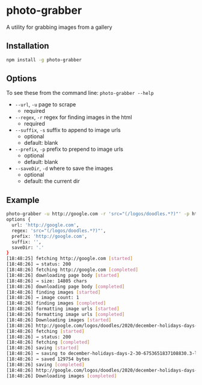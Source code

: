 # photo-grabber

A utility for grabbing images from a gallery

## Installation

```bash
npm install -g photo-grabber
```

## Options

To see these from the command line: `photo-grabber --help`

- `--url`, `-u` page to scrape
  - required
- `--regex`, `-r` regex for finding images in the html
  - required
- `--suffix`, `-s` suffix to append to image urls
  - optional
  - default: blank
- `--prefix`, `-p` prefix to prepend to image urls
  - optional
  - default: blank
- `--saveDir`, `-d` where to save the images
  - optional
  - default: the current dir

## Example

```bash
photo-grabber -u http://google.com -r 'src="(/logos/doodles.*?)"' -p http://google.com
options {
  url: 'http://google.com',
  regex: 'src="(/logos/doodles.*?)"',
  prefix: 'http://google.com',
  suffix: '',
  saveDir: '.'
}
[18:48:25] fetching http://google.com [started]
[18:48:26] → status: 200
[18:48:26] fetching http://google.com [completed]
[18:48:26] downloading page body [started]
[18:48:26] → size: 14805 chars
[18:48:26] downloading page body [completed]
[18:48:26] finding images [started]
[18:48:26] → image count: 1
[18:48:26] finding images [completed]
[18:48:26] formatting image urls [started]
[18:48:26] formatting image urls [completed]
[18:48:26] Downloading images [started]
[18:48:26] http://google.com/logos/doodles/2020/december-holidays-days-2-30-6753651837108830.3-law.gif [started]
[18:48:26] fetching [started]
[18:48:26] → status: 200
[18:48:26] fetching [completed]
[18:48:26] saving [started]
[18:48:26] → saving to december-holidays-days-2-30-6753651837108830.3-law.gif
[18:48:26] → saved 129754 bytes
[18:48:26] saving [completed]
[18:48:26] http://google.com/logos/doodles/2020/december-holidays-days-2-30-6753651837108830.3-law.gif [completed]
[18:48:26] Downloading images [completed]

```
